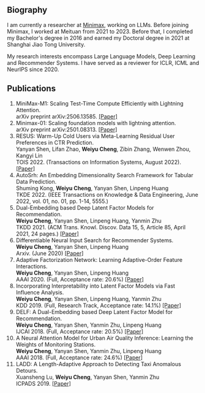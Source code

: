
## Biography
I am currently a researcher at [Minimax](https://www.minimaxi.com/en), working on LLMs.
Before joining Minimax, I worked at Meituan from 2021 to 2023. 
Before that, I completed my Bachelor's degree in 2016 and earned my Doctoral degree in 2021 at Shanghai Jiao Tong University.

My research interests encompass Large Language Models, Deep Learning and Recommender Systems. I have served as a reviewer for ICLR, ICML and NeurIPS since 2020.

## Publications 
1. MiniMax-M1: Scaling Test-Time Compute Efficiently with Lightning Attention.  
arXiv preprint arXiv:2506.13585. [[Paper]](https://arxiv.org/abs/2506.13585)
2. Minimax-01: Scaling foundation models with lightning attention.  
arXiv preprint arXiv:2501.08313. [[Paper]](https://arxiv.org/abs/2501.08313)
3. RESUS: Warm-Up Cold Users via Meta-Learning Residual User Preferences in CTR Prediction.  
Yanyan Shen, Lifan Zhao, **Weiyu Cheng**, Zibin Zhang, Wenwen Zhou, Kangyi Lin   
TOIS 2022. (Transactions on Information Systems, August 2022). [[Paper]](https://dl.acm.org/doi/10.1145/3564283)  
4. AutoSrh: An Embedding Dimensionality Search Framework for Tabular Data Prediction.  
Shuming Kong, **Weiyu Cheng**, Yanyan Shen, Linpeng Huang  
TKDE 2022. (IEEE Transactions on Knowledge & Data Engineering, June 2022, vol. 01, no. 01, pp. 1-14, 5555.)  
5. Dual-Embedding based Deep Latent Factor Models for Recommendation.  
**Weiyu Cheng**, Yanyan Shen, Linpeng Huang, Yanmin Zhu   
TKDD 2021. (ACM Trans. Knowl. Discov. Data 15, 5, Article 85, April 2021, 24 pages.) [[Paper]](https://dl.acm.org/doi/10.1145/3447395?cid=99659335273)  
6. Differentiable Neural Input Search for Recommender Systems.  
**Weiyu Cheng**, Yanyan Shen, Linpeng Huang    
Arxiv. (June 2020) [[Paper]](https://arxiv.org/pdf/2006.04466.pdf) 
7. Adaptive Factorization Network: Learning Adaptive-Order Feature Interactions.  
**Weiyu Cheng**, Yanyan Shen, Linpeng Huang     
AAAI 2020. (Full, Acceptance rate: 20.6%) [[Paper]](https://weiyucheng.github.io/Files/AAAI-ChengW.1650.pdf)  
8. Incorporating Interpretability into Latent Factor Models via Fast Influence Analysis.  
**Weiyu Cheng**, Yanyan Shen, Linpeng Huang, Yanmin Zhu     
KDD 2019. (Full, Research Track, Acceptance rate: 14.1%) [[Paper]](https://dl.acm.org/doi/10.1145/3292500.3330857?cid=99659335273)
9. DELF: A Dual-Embedding based Deep Latent Factor Model for Recommendation.  
**Weiyu Cheng**, Yanyan Shen, Yanmin Zhu, Linpeng Huang    
IJCAI 2018. (Full, Acceptance rate: 20.5%) [[Paper]](https://weiyucheng.github.io/Files/0462.pdf)
10. A Neural Attention Model for Urban Air Quality Inference: Learning the Weights of Monitoring Stations.  
**Weiyu Cheng**, Yanyan Shen, Yanmin Zhu, Linpeng Huang   
AAAI 2018. (Full, Acceptance rate: 24.6%) [[Paper]](https://weiyucheng.github.io/Files/16607-76685-1-PB.pdf)   
11. LADD: A Length-Adaptive Approach to Detecting Taxi Anomalous Detours.  
Xuansheng Lu, **Weiyu Cheng**, Yanyan Shen, Yanmin Zhu   
ICPADS 2019. [[Paper]](https://ieeexplore.ieee.org/abstract/document/8975724)

